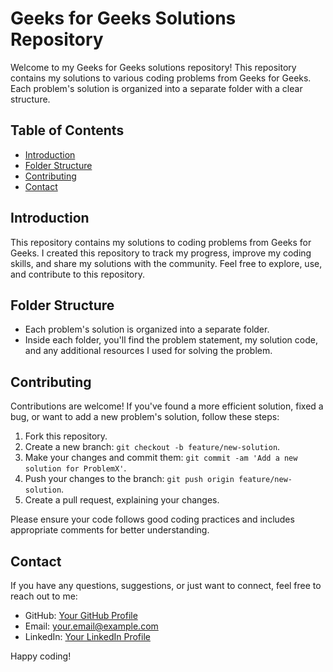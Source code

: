 # Geeks for Geeks Solutions Repository

Welcome to my Geeks for Geeks solutions repository! This repository contains my solutions to various coding problems from Geeks for Geeks. Each problem's solution is organized into a separate folder with a clear structure.

## Table of Contents

- [Introduction](#introduction)
- [Folder Structure](#folder-structure)
- [Contributing](#contributing)
- [Contact](#contact)

## Introduction

This repository contains my solutions to coding problems from Geeks for Geeks. I created this repository to track my progress, improve my coding skills, and share my solutions with the community. Feel free to explore, use, and contribute to this repository.

## Folder Structure

- Each problem's solution is organized into a separate folder.
- Inside each folder, you'll find the problem statement, my solution code, and any additional resources I used for solving the problem.

## Contributing

Contributions are welcome! If you've found a more efficient solution, fixed a bug, or want to add a new problem's solution, follow these steps:

1. Fork this repository.
2. Create a new branch: `git checkout -b feature/new-solution`.
3. Make your changes and commit them: `git commit -am 'Add a new solution for ProblemX'`.
4. Push your changes to the branch: `git push origin feature/new-solution`.
5. Create a pull request, explaining your changes.

Please ensure your code follows good coding practices and includes appropriate comments for better understanding.

## Contact

If you have any questions, suggestions, or just want to connect, feel free to reach out to me:

- GitHub: [Your GitHub Profile](https://github.com/SakshiRai01)
- Email: your.email@example.com
- LinkedIn: [Your LinkedIn Profile](https://www.linkedin.com/in/sakshi-singh-91716b226/)

Happy coding!


